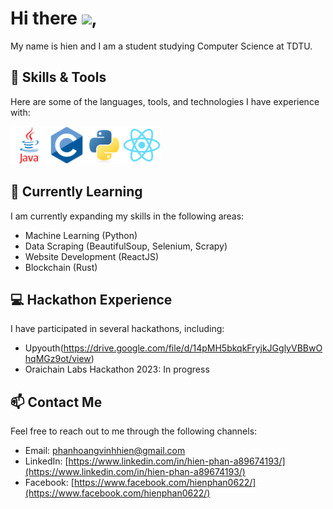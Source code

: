 # Hi there <img src="https://raw.githubusercontent.com/MartinHeinz/MartinHeinz/master/wave.gif" width="30px">,

My name is hien and I am a student studying Computer Science at TDTU. 

## 🔧 Skills & Tools
Here are some of the languages, tools, and technologies I have experience with:

<img src="https://github.com/devicons/devicon/blob/master/icons/java/java-original-wordmark.svg" alt="Java Logo" width="60" height="60"/><img src="https://github.com/devicons/devicon/blob/master/icons/c/c-original.svg" alt="C Logo" width="60" height="60"/><img src="https://github.com/devicons/devicon/blob/master/icons/python/python-original.svg" alt="python Logo" width="60" height="60"/><img src="https://github.com/devicons/devicon/blob/master/icons/react/react-original.svg" alt="react Logo" width="60" height="60"/>

## 🌱 Currently Learning

I am currently expanding my skills in the following areas:

- Machine Learning (Python)
- Data Scraping (BeautifulSoup, Selenium, Scrapy)
- Website Development (ReactJS)
- Blockchain (Rust)

## 💻 Hackathon Experience

I have participated in several hackathons, including:
- Upyouth(https://drive.google.com/file/d/14pMH5bkqkFryjkJGglyVBBwOhqMGz9ot/view)
- Oraichain Labs Hackathon 2023: In progress 

## 📫 Contact Me

Feel free to reach out to me through the following channels:

- Email: [phanhoangvinhhien@gmail.com](mailto:phanhoangvinhhien@gmail.com)
- LinkedIn: [https://www.linkedin.com/in/hien-phan-a89674193/](https://www.linkedin.com/in/hien-phan-a89674193/)
- Facebook: [https://www.facebook.com/hienphan0622/](https://www.facebook.com/hienphan0622/)



 

<!--
**hien-p/hien-p** is a ✨ _special_ ✨ repository because its `README.md` (this file) appears on your GitHub profile.

Here are some ideas to get you started:

- 🔭 I’m currently working on ...
- 🌱 I’m currently learning ...
- 👯 I’m looking to collaborate on ...
- 🤔 I’m looking for help with ...
- 💬 Ask me about ...
- 📫 How to reach me: ...
- 😄 Pronouns: ...
- ⚡ Fun fact: ...
-->
